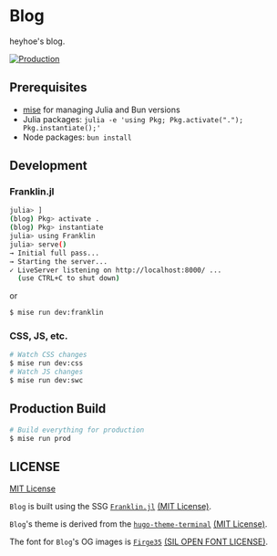 # Blog

heyhoe's blog.

[![Production](https://github.com/h3y6e/blog/workflows/Production/badge.svg)](https://github.com/h3y6e/blog/actions?query=workflow%3A%22Production%22)

## Prerequisites

- [mise](https://mise.jdx.dev/) for managing Julia and Bun versions
- Julia packages: `julia -e 'using Pkg; Pkg.activate("."); Pkg.instantiate();'`
- Node packages: `bun install`

## Development

### Franklin.jl

```sh
julia> ]
(blog) Pkg> activate .
(blog) Pkg> instantiate
julia> using Franklin
julia> serve()
→ Initial full pass...
→ Starting the server...
✓ LiveServer listening on http://localhost:8000/ ...
  (use CTRL+C to shut down)
```

or

```sh
$ mise run dev:franklin
```

### CSS, JS, etc.

```sh
# Watch CSS changes
$ mise run dev:css
# Watch JS changes
$ mise run dev:swc
```

## Production Build

```sh
# Build everything for production
$ mise run prod
```

## LICENSE

[MIT License](./LICENSE)

`Blog` is built using the SSG
[`Franklin.jl`](https://github.com/tlienart/Franklin.jl)
[(MIT License)](https://github.com/tlienart/Franklin.jl/blob/master/LICENSE.md).

`Blog`'s theme is derived from the
[`hugo-theme-terminal`](https://github.com/panr/hugo-theme-terminal/)
[(MIT License)](https://github.com/panr/hugo-theme-terminal/blob/master/LICENSE.md).

The font for `Blog`'s OG images is [`Firge35`](https://github.com/yuru7/Firge)
[(SIL OPEN FONT LICENSE)](https://github.com/yuru7/Firge/blob/master/LICENSE).
